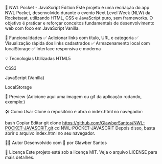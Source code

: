 📱 NWL Pocket - JavaScript Edition
Este projeto é uma recriação do app NWL Pocket, desenvolvido durante o evento Next Level Week (NLW) da Rocketseat, utilizando HTML, CSS e JavaScript puro, sem frameworks.
O objetivo é praticar e reforçar conceitos fundamentais de desenvolvimento web com foco em JavaScript Vanilla.

🚀 Funcionalidades
✅ Adicionar links com título, URL e categoria
✅ Visualização rápida dos links cadastrados
✅ Armazenamento local com localStorage
✅ Interface responsiva e moderna

💡 Tecnologias Utilizadas
HTML5

CSS3

JavaScript (Vanilla)

LocalStorage

📸 Preview
(Adicione aqui uma imagem ou gif da aplicação rodando, exemplo:)

🛠️ Como Usar
Clone o repositório e abra o index.html no navegador:

bash
Copiar
Editar
git clone https://github.com/GlawberSantos/NWL-POCKET-JAVASCRIT.git
cd NWL-POCKET-JAVASCRIT
Depois disso, basta abrir o arquivo index.html no seu navegador.

👨‍💻 Autor
Desenvolvido com 💙 por Glawber Santos

📘 Licença
Este projeto está sob a licença MIT. Veja o arquivo LICENSE para mais detalhes.
